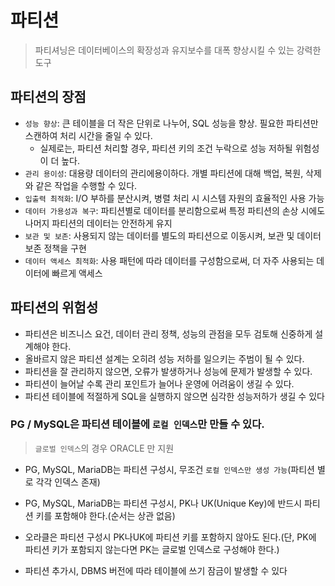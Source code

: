 # 파티션
> 파티셔닝은 데이터베이스의 확장성과 유지보수를 대폭 향상시킬 수 있는 강력한 도구

## 파티션의 장점
- `성능 향상`: 큰 테이블을 더 작은 단위로 나누어, SQL 성능을 향상. 필요한 파티션만 스캔하여 처리 시간을 줄일 수 있다.
  - 실제로는, 파티션 처리할 경우, 파티션 키의 조건 누락으로 성능 저하될 위험성이 더 높다.
- `관리 용이성`: 대용량 데이터의 관리에용이하다. 개별 파티션에 대해 백업, 복원, 삭제와 같은 작업을 수행할 수 있다.
- `입출력 최적화`: I/O 부하를 분산시켜, 병렬 처리 시 시스템 자원의 효율적인 사용 가능
- `데이터 가용성과 복구`: 파티션별로 데이터를 분리함으로써 특정 파티션의 손상 시에도 나머지 파티션의 데이터는 안전하게 유지
- `보관 및 보존`: 사용되지 않는 데이터를 별도의 파티션으로 이동시켜, 보관 및 데이터 보존 정책을 구현
- `데이터 액세스 최적화`: 사용 패턴에 따라 데이터를 구성함으로써, 더 자주 사용되는 데이터에 빠르게 액세스

## 파티션의 위험성
- 파티션은 비즈니스 요건, 데이터 관리 정책, 성능의 관점을 모두 검토해 신중하게 설계해야 한다.
- 올바르지 않은 파티션 설계는 오히려 성능 저하를 일으키는 주범이 될 수 있다.
- 파티션을 잘 관리하지 않으면, 오류가 발생하거나 성능에 문제가 발생할 수 있다.
- 파티션이 늘어날 수록 관리 포인트가 늘어나 운영에 어려움이 생길 수 있다.
- 파티션 테이블에 적절하게 SQL을 실행하지 않으면 심각한 성능저하가 생길 수 있다

### PG / MySQL은 파티션 테이블에 `로컬 인덱스`만 만들 수 있다.
> `글로벌 인덱스`의 경우 ORACLE 만 지원

- PG, MySQL, MariaDB는 파티션 구성시, 무조건 `로컬 인덱스만 생성 가능`(파티션 별로 각각 인덱스 존재)
- PG, MySQL, MariaDB는 파티션 구성시, PK나 UK(Unique Key)에 반드시 파티션 키를 포함해야 한다.(순서는 상관 없음)


- 오라클은 파티션 구성시 PK나UK에 파티션 키를 포함하지 않아도 된다.(단, PK에 파티션 키가 포함되지 않는다면 PK는 글로벌 인덱스로 구성해야 한다.)
- 파티션 추가시, DBMS 버전에 따라 테이블에 쓰기 잠금이 발생할 수 있다